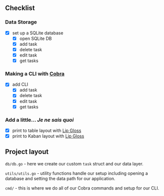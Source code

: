 ## Checklist

### Data Storage
- [x] set up a SQLite database
    - [x] open SQLite DB
    - [x] add task
    - [x] delete task
    - [x] edit task
    - [x] get tasks

### Making a CLI with [Cobra][cobra]
- [x] add CLI
    - [x] add task
    - [x] delete task
    - [x] edit task
    - [x] get tasks

### Add a little... *Je ne sais quoi*
- [x] print to table layout with [Lip Gloss][lipgloss]
- [x] print to Kaban layout with [Lip Gloss][lipgloss]

## Project layout

`db/db.go` - here we create our custom `task` struct and our data layer.

`utils/utils.go` - utility functions handle our setup including opening a
database and setting the data path for our application.

`cmd/` - this is where we do all of our Cobra commands and setup for our CLI.

[lipgloss]: https://github.com/charmbracelet/lipgloss
[cobra]: https://github.com/spf13/cobra
